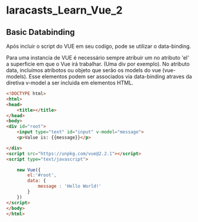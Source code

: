 # laracasts_Learn_Vue_2

## Basic Databinding

Após incluir o script do VUE em seu codigo, pode se utilizar o data-binding.

Para uma instancia de VUE é necessário sempre atribuir um no atributo 'el' a superficie em que o Vue irá trabalhar. (Uma div por exemplo).
No atributo data, incluímos atribotos ou objeto que serão os models do vue (vue-models). Esse elementos podem ser associados via data-binding atraves da diretiva v-model a ser incluida em elementos HTML.

```html
<!DOCTYPE html>
<html>
<head>
	<title></title>
</head>
<body>
<div id="root">
	<input type="text" id="input" v-model="message">
	<p>Value is: {{message}}</p>

</div>
<script src="https://unpkg.com/vue@2.2.1"></script>
<script type="text/javascript">

	new Vue({
		el:'#root',
		data: {
			message : 'Hello World!'
		}
	})
</script>
</body>
</html>
```


